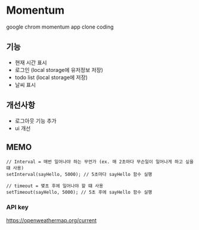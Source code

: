 # Momentum
google chrom momentum app clone coding


## 기능
- 현재 시간 표시
- 로그인 (local storage에 유저정보 저장)
- todo list (local storage에 저장)
- 날씨 표시

## 개선사항
- 로그아웃 기능 추가
- ui 개선


## MEMO
```
// Interval = 매번 일어나야 하는 무언가 (ex. 매 2초마다 무슨일이 일어나게 하고 싶을 떄 사용)
setInterval(sayHello, 5000); // 5초마다 sayHello 함수 실행
```
```
// timeout = 몇초 후에 일어나야 할 떄 사용 
setTimeout(sayHello, 5000); // 5초 후에 sayHello 함수 실행
```

### API key
https://openweathermap.org/current